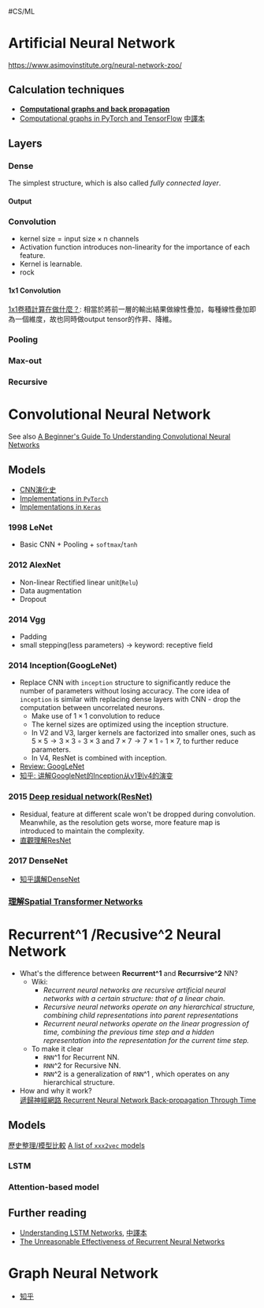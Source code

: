 #CS/ML 

# Artificial Neural Network

https://www.asimovinstitute.org/neural-network-zoo/

## Calculation techniques

* [**Computational graphs and back propagation**](https://colah.github.io/posts/2015-08-Backprop/)
* [Computational graphs in PyTorch and TensorFlow](https://towardsdatascience.com/computational-graphs-in-pytorch-and-tensorflow-c25cc40bdcd1) [中譯本](https://zhuanlan.zhihu.com/p/346995454)

## Layers

### Dense

The simplest structure, which is also called *fully connected layer*.

#### Output

### Convolution
* $\text{kernel size}=\text{input size}\times\text{n channels}$
* Activation function introduces non-linearity for the importance of each feature.
* Kernel is learnable.
* $\text{rock}$

#### 1x1 Convolution
[1x1卷積計算在做什麼？](https://medium.com/@chih.sheng.huang821/%E5%8D%B7%E7%A9%8D%E7%A5%9E%E7%B6%93%E7%B6%B2%E8%B7%AF-convolutional-neural-network-cnn-1-1%E5%8D%B7%E7%A9%8D%E8%A8%88%E7%AE%97%E5%9C%A8%E5%81%9A%E4%BB%80%E9%BA%BC-7d7ebfe34b8): 
相當於將前一層的輸出結果做線性疊加，每種線性疊加即為一個維度，故也同時做output tensor的作昇、降維。

### Pooling

### Max-out

### Recursive

# Convolutional Neural Network

See also [A Beginner's Guide To Understanding Convolutional Neural Networks](https://adeshpande3.github.io/adeshpande3.github.io/A-Beginner's-Guide-To-Understanding-Convolutional-Neural-Networks/)

## Models

* [CNN演化史](https://medium.com/%E9%9B%9E%E9%9B%9E%E8%88%87%E5%85%94%E5%85%94%E7%9A%84%E5%B7%A5%E7%A8%8B%E4%B8%96%E7%95%8C/%E6%A9%9F%E5%99%A8%E5%AD%B8%E7%BF%92-ml-note-cnn%E6%BC%94%E5%8C%96%E5%8F%B2-alexnet-vgg-inception-resnet-keras-coding-668f74879306)
* [Implementations in `PyTorch`](https://github.com/pytorch/vision/tree/master/torchvision/models)
* [Implementations in `Keras`](https://github.com/tensorflow/tensorflow/tree/master/tensorflow/python/keras/applications)

### 1998 LeNet
* Basic CNN + Pooling + `softmax`/`tanh`

### 2012 AlexNet
* Non-linear Rectified linear unit(`Relu`)
* Data augmentation
* Dropout

### 2014 Vgg 
* Padding
* small stepping(less parameters) -> keyword: receptive field

### 2014 Inception(GoogLeNet)
* Replace CNN with `inception` structure to significantly reduce the number of parameters without losing accuracy. The core idea of `inception` is similar with replacing dense layers with CNN - drop the computation between uncorrelated neurons.
    * Make use of $1\times{}1$ convolution to reduce 
    * The kernel sizes are optimized using the inception structure.
    * In V2 and V3, larger kernels are factorized into smaller ones, such as  $5\times{}5\to{}3\times{}3\circ{}3\times{}3$ and $7\times{}7\to{}7\times{}1\circ{}1\times{}7$, to further reduce parameters.
    * In V4, ResNet is combined with inception.
* [Review: GoogLeNet](https://medium.com/@chensheep1005/googlenet-ac609d13e3f1)
* [知乎: 讲解GoogleNet的Inception从v1到v4的演变](https://zhuanlan.zhihu.com/p/104671625)

### 2015 [Deep residual network(ResNet)](https://zhuanlan.zhihu.com/p/31852747)
* Residual, feature at different scale won't be dropped during convolution. Meanwhile, as the resolution gets worse, more feature map is introduced to maintain the complexity.
* [直觀理解ResNet](https://medium.com/@rossleecooloh/%E7%9B%B4%E8%A7%80%E7%90%86%E8%A7%A3resnet-%E7%B0%A1%E4%BB%8B-%E8%A7%80%E5%BF%B5%E5%8F%8A%E5%AF%A6%E4%BD%9C-python-keras-8d1e2e057de2)

### 2017 DenseNet
* [知乎講解DenseNet](https://zhuanlan.zhihu.com/p/37189203)

### [理解Spatial Transformer Networks](https://zhuanlan.zhihu.com/p/41738716)

# Recurrent^1 /Recusive^2 Neural Network

* What's the difference between **Recurrent^1** and **Recurrsive^2** NN?
    * Wiki:
        * *Recurrent neural networks are recursive artificial neural networks with a certain structure: that of a linear chain.*
         * *Recursive neural networks operate on any hierarchical structure, combining child representations into parent representations*
         * *Recurrent neural networks operate on the linear progression of time, combining the previous time step and a hidden representation into the representation for the current time step.*
    * To make it clear
        * `RNN`^1 for Recurrent NN.
        * `RNN`^2 for Recursive NN.
        *  `RNN`^2 is a generalization of `RNN`^1 , which operates on any hierarchical structure.
* How and why it work?  
    [遞歸神經網路 Recurrent Neural Network Back-propagation Through Time](https://chih-sheng-huang821.medium.com/%E9%81%9E%E6%AD%B8%E7%A5%9E%E7%B6%93%E7%B6%B2%E8%B7%AF-recurrent-neural-network-back-propagation-through-time-8d49ebf04b77)


## Models

[歷史整理/模型比較](https://github.com/gopala-kr/language-models)
[A list of `xxx2vec` models](https://github.com/MaxwellRebo/awesome-2vec)

### LSTM

### Attention-based model

## Further reading
* [Understanding LSTM Networks](https://colah.github.io/posts/2015-08-Understanding-LSTMs/), [中譯本](https://www.jianshu.com/p/9dc9f41f0b29)
* [The Unreasonable Effectiveness of Recurrent Neural Networks](http://karpathy.github.io/2015/05/21/rnn-effectiveness/)

# Graph Neural Network
* [知乎](https://zhuanlan.zhihu.com/p/43972372)



